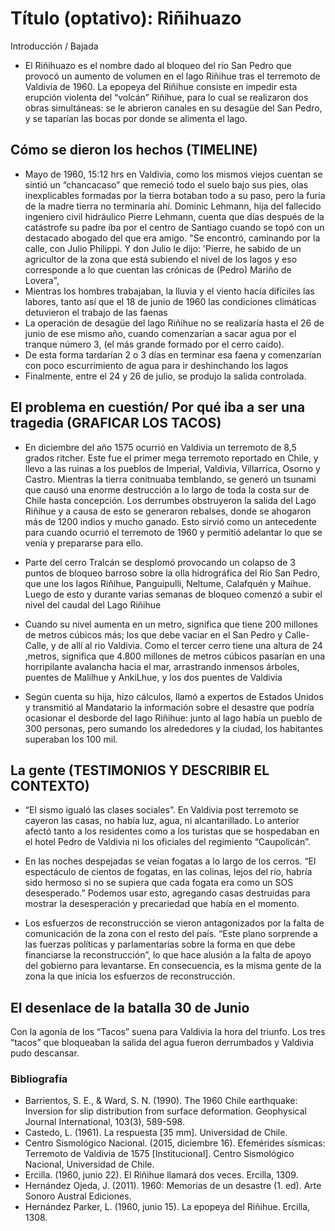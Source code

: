 # Título (optativo): Riñihuazo
Introducción / Bajada
* El Riñihuazo es el nombre dado al bloqueo del río San Pedro que provocó un aumento de volumen en el lago Riñihue tras el terremoto de Valdivia de 1960.
La epopeya del Riñihue consiste en impedir esta erupción violenta del “volcán” Riñihue, para lo cual se realizaron dos obras simultáneas: se le abrieron canales en su desagüe del San Pedro, y se taparían las bocas por donde se alimenta el lago.

## Cómo se dieron los hechos (TIMELINE)
* Mayo de 1960, 15:12 hrs en Valdivia, como los mismos viejos cuentan se sintió un “chancacaso” que remeció todo el suelo bajo sus pies, olas inexplicables formadas por la tierra botaban todo a su paso, pero la furia de la madre tierra no terminaría ahí.
Dominic Lehmann, hija del fallecido ingeniero civil hidráulico Pierre Lehmann, cuenta que días después de la catástrofe su padre iba por el centro de Santiago cuando se topó con un destacado abogado del que era amigo. "Se encontró, caminando por la calle, con Julio Philippi. Y don Julio le dijo: 'Pierre, he sabido de un agricultor de la zona que está subiendo el nivel de los lagos y eso corresponde a lo que cuentan las crónicas de (Pedro) Mariño de Lovera",
* Mientras los hombres trabajaban, la lluvia y el viento hacía difíciles las labores, tanto así que el 18 de junio de 1960 las condiciones climáticas detuvieron el trabajo de las faenas
* La operación de desagüe del lago Riñihue no se realizaría hasta el 26 de junio de ese mismo año, cuando comenzarían a sacar agua por el tranque número 3, (el más grande formado por el cerro caído).
* De esta forma tardarían 2 o 3 días en terminar esa faena y comenzarían con poco escurrimiento de agua para ir deshinchando los lagos
* Finalmente, entre el 24 y 26 de julio, se produjo la salida controlada.

## El problema en cuestión/ Por qué iba a ser una tragedia (GRAFICAR LOS TACOS)
* En diciembre del año 1575 ocurrió en Valdivia un terremoto de 8,5 grados ritcher. Este fue el primer mega terremoto reportado en Chile, y llevo a las ruinas a los pueblos de Imperial, Valdivia, Villarrica, Osorno y Castro. Mientras la tierra conitnuaba temblando, se generó un tsunami que causó una enorme destrucción a lo largo de toda la costa sur de Chile hasta concepción. Los derrumbes obstruyeron la salida del Lago Riñihue y a causa de esto se generaron rebalses, donde se ahogaron más de 1200 indios y mucho ganado. Esto sirvió como un antecedente para cuando ocurrió el terremoto de 1960 y permitió adelantar lo que se venía y prepararse para ello.

* Parte del  cerro Tralcán se desplomó provocando un colapso de 3 puntos de bloqueo barroso sobre la olla hidrográfica del Río San Pedro, que une los lagos Riñihue, Panguipulli, Neltume, Calafquén y Maihue. Luego de esto y durante varias semanas de bloqueo comenzó a subir el nivel del caudal del Lago Riñihue


* Cuando su nivel aumenta en un metro, significa que tiene 200 millones de metros cúbicos más; los que debe vaciar en el San Pedro y Calle-Calle, y de allí al rio Valdivia. Como el tercer cerro tiene una altura de 24 ,metros, significa que 4.800 millones de metros cúbicos pasarían en una horripilante avalancha hacia el mar, arrastrando inmensos árboles, puentes de Malilhue y AnkiLhue, y los dos puentes de Valdivia
* Según cuenta su hija, hizo cálculos, llamó a expertos de Estados Unidos y transmitió al Mandatario la información sobre el desastre que podría ocasionar el desborde del lago Riñihue: junto al lago había un pueblo de 300 personas, pero sumando los alrededores y la ciudad, los habitantes superaban los 100 mil.

## La gente (TESTIMONIOS Y DESCRIBIR EL CONTEXTO)
* “El sismo igualó las clases sociales”. En Valdivia post terremoto se cayeron las casas, no había luz, agua, ni alcantarillado. Lo anterior afectó tanto a los residentes como a los turistas que se hospedaban en el hotel Pedro de Valdivia ni los oficiales del regimiento “Caupolicán”.
* En las noches despejadas se veían fogatas a lo largo de los cerros. “El espectáculo de cientos de fogatas, en las colinas, lejos del río, habría sido hermoso si no se supiera que cada fogata era como un SOS desesperado.” Podemos usar esto, agregando casas destruidas para mostrar la desesperación y precariedad que había en el momento. 

* Los esfuerzos de reconstrucción se vieron antagonizados por la falta de comunicación de la zona con el resto del país. “Este plano sorprende a las fuerzas políticas y parlamentarias sobre la forma en que debe financiarse la reconstrucción”, lo que hace alusión a la falta de apoyo del gobierno para levantarse. En consecuencia, es la misma gente de la zona la que inicia los esfuerzos de reconstrucción. 

## El desenlace de la batalla 30 de Junio
Con la agonía de los “Tacos” suena para Valdivia la hora del triunfo. Los tres “tacos” que bloqueaban la salida del agua fueron derrumbados y Valdivia pudo descansar. 

### Bibliografía
* Barrientos, S. E., & Ward, S. N. (1990). The 1960 Chile earthquake: Inversion for slip distribution from surface deformation. Geophysical Journal International, 103(3), 589-598. 
* Castedo, L. (1961). La respuesta [35 mm]. Universidad de Chile. 
* Centro Sismológico Nacional. (2015, diciembre 16). Efemérides sísmicas: Terremoto de Valdivia de 1575 [Institucional]. Centro Sismológico Nacional, Universidad de Chile. 
* Ercilla. (1960, junio 22). El Riñihue llamará dos veces. Ercilla, 1309. 
* Hernández Ojeda, J. (2011). 1960: Memorias de un desastre (1. ed). Arte Sonoro Austral Ediciones. 
* Hernández Parker, L. (1960, junio 15). La epopeya del Riñihue. Ercilla, 1308. 
